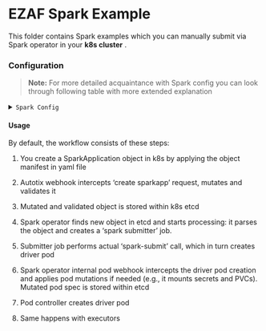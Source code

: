 # EZAF Spark Example

This folder contains Spark examples which you can manually submit via Spark operator in your **k8s cluster** .

### Configuration


> **Note:** For more detailed acquaintance with Spark config you can look through following table with more extended explanation

<details>
<summary><code>Spark Config</code></summary>

| Parameter               | Description                                                                                            | Example Value                                                                                                                                                                                                                                                                                                                                          |
|-------------------------|--------------------------------------------------------------------------------------------------------|--------------------------------------------------------------------------------------------------------------------------------------------------------------------------------------------------------------------------------------------------------------------------------------------------------------------------------------------------------|
| `*.image`               | Image that is used to run Spark itself                                                                 | <ul><li>`gcr.io/mapr-252711/spark-3.5.0:v3.5.0`</li>Pure Spark image<ul>                                                                                                                                                              |
 | `*.mainApplicationFile` | Path inside the pod that is used by spark to find `executable` file with app                                 | <ul><li>`local:///tmp/<Application>.jar`</li>Path in which `.jar` file was embedded into image<br/><br/><li>`local///mounts/<Application>.jar`</li>:warning: The specified path must be mounted to the `PV`<br/><br/><li>`maprfs:///home/spark/<Application>.jar`</li>Path in which `.jar` file can be reached im `MaprFS`</ul> |
 | `*.mainClass`           | The fully qualified name of the class that contains the main method for the Java and Scala application | `com.mapr.sparkdemo.DataTransferDemo`                                                                                                                                                                                                                                                                                                                  |
 | `*.arguments`           | Arguments passed to the main method of your main class (_i.e._ command arguments)                      | <ul><li>`s3a://ezaf-demo/data/financial.csv`</li>Data source path<br/><br/><li>`csv`</li>Data source format<br/><br/><li>`file:///mounts/data/financial-processed`<br/>Data destination path. :warning: The specified path must be mounted to `PV`</li><br/><li>`parquet`</li>Data destination format</ul>                                             | 
 | `*.mountPath`           | Path inside the Pod that would be mounted to persistent storage                                        | `/mounts/data`                                                                                                                                                                                                                                                                                                                                         |
 | `*.claimName`           | PVC's name that claims to persistent volume, that spark will write data to                             | `<username>-<namespace>-pvc`<br/>e.g. `john-doe-spark-pvc`                                                                                                                                                                                                                                                                                             |
 | `*.namespace`           | Namespace where k8s Custom Resource HPE HCP Tenant is present                                          | `spark`                                                                                                                                                                                                                                                                                                                                                | 

</details>


#### Usage
By default, the workflow consists of these steps:

1. You create a SparkApplication object in k8s by applying the object manifest in yaml file

2. Autotix webhook intercepts ‘create sparkapp’ request, mutates and validates it

3. Mutated and validated object is stored within k8s etcd

4. Spark operator finds new object in etcd and starts processing: it parses the object and creates a ‘spark submitter’ job.

5. Submitter job performs actual ‘spark-submit’ call, which in turn creates driver pod

6. Spark operator internal pod webhook intercepts the driver pod creation and applies pod mutations if needed (e.g., it mounts secrets and PVCs). Mutated pod spec is stored within etcd

7. Pod controller creates driver pod

8. Same happens with executors
